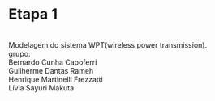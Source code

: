 # Etapa 1
\
Modelagem do sistema WPT(wireless power transmission).
\
grupo:  
Bernardo Cunha Capoferri  
Guilherme Dantas Rameh  
Henrique Martinelli Frezzatti  
Lívia Sayuri Makuta  